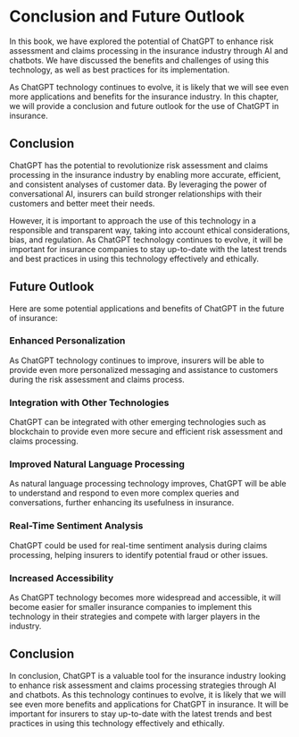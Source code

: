 # Conclusion and Future Outlook

In this book, we have explored the potential of ChatGPT to enhance risk assessment and claims processing in the insurance industry through AI and chatbots. We have discussed the benefits and challenges of using this technology, as well as best practices for its implementation.

As ChatGPT technology continues to evolve, it is likely that we will see even more applications and benefits for the insurance industry. In this chapter, we will provide a conclusion and future outlook for the use of ChatGPT in insurance.

Conclusion
----------

ChatGPT has the potential to revolutionize risk assessment and claims processing in the insurance industry by enabling more accurate, efficient, and consistent analyses of customer data. By leveraging the power of conversational AI, insurers can build stronger relationships with their customers and better meet their needs.

However, it is important to approach the use of this technology in a responsible and transparent way, taking into account ethical considerations, bias, and regulation. As ChatGPT technology continues to evolve, it will be important for insurance companies to stay up-to-date with the latest trends and best practices in using this technology effectively and ethically.

Future Outlook
--------------

Here are some potential applications and benefits of ChatGPT in the future of insurance:

### Enhanced Personalization

As ChatGPT technology continues to improve, insurers will be able to provide even more personalized messaging and assistance to customers during the risk assessment and claims process.

### Integration with Other Technologies

ChatGPT can be integrated with other emerging technologies such as blockchain to provide even more secure and efficient risk assessment and claims processing.

### Improved Natural Language Processing

As natural language processing technology improves, ChatGPT will be able to understand and respond to even more complex queries and conversations, further enhancing its usefulness in insurance.

### Real-Time Sentiment Analysis

ChatGPT could be used for real-time sentiment analysis during claims processing, helping insurers to identify potential fraud or other issues.

### Increased Accessibility

As ChatGPT technology becomes more widespread and accessible, it will become easier for smaller insurance companies to implement this technology in their strategies and compete with larger players in the industry.

Conclusion
----------

In conclusion, ChatGPT is a valuable tool for the insurance industry looking to enhance risk assessment and claims processing strategies through AI and chatbots. As this technology continues to evolve, it is likely that we will see even more benefits and applications for ChatGPT in insurance. It will be important for insurers to stay up-to-date with the latest trends and best practices in using this technology effectively and ethically.
